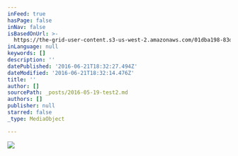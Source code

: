 ```yaml
---
inFeed: true
hasPage: false
inNav: false
isBasedOnUrl: >-
  https://the-grid-user-content.s3-us-west-2.amazonaws.com/01dba198-83d2-445f-afff-c107ab11948f.jpg
inLanguage: null
keywords: []
description: ''
datePublished: '2016-06-21T18:32:27.494Z'
dateModified: '2016-06-21T18:32:14.476Z'
title: ''
author: []
sourcePath: _posts/2016-05-19-test2.md
authors: []
publisher: null
starred: false
_type: MediaObject

---
```

![](https://the-grid-user-content.s3-us-west-2.amazonaws.com/01dba198-83d2-445f-afff-c107ab11948f.jpg)